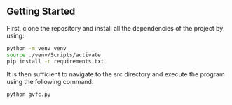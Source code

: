 ## Getting Started

First, clone the repository and install all the dependencies of the project by using:

```bash
python -m venv venv
source ./venv/Scripts/activate
pip install -r requirements.txt
```

It is then sufficient to navigate to the src directory and execute the program using the following command:

```bash
python gvfc.py
```
